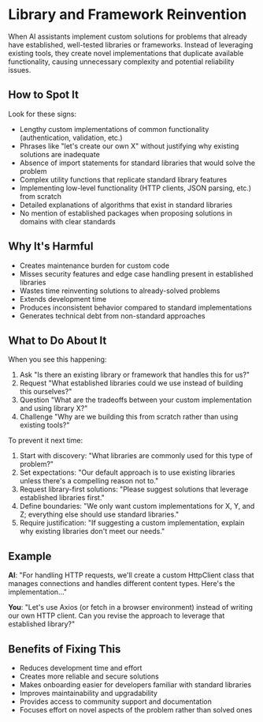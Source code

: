 # Library and Framework Reinvention

When AI assistants implement custom solutions for problems that already have established, well-tested libraries or frameworks. Instead of leveraging existing tools, they create novel implementations that duplicate available functionality, causing unnecessary complexity and potential reliability issues.

## How to Spot It

Look for these signs:

- Lengthy custom implementations of common functionality (authentication, validation, etc.)
- Phrases like "let's create our own X" without justifying why existing solutions are inadequate
- Absence of import statements for standard libraries that would solve the problem
- Complex utility functions that replicate standard library features
- Implementing low-level functionality (HTTP clients, JSON parsing, etc.) from scratch
- Detailed explanations of algorithms that exist in standard libraries
- No mention of established packages when proposing solutions in domains with clear standards

## Why It's Harmful

- Creates maintenance burden for custom code
- Misses security features and edge case handling present in established libraries
- Wastes time reinventing solutions to already-solved problems
- Extends development time
- Produces inconsistent behavior compared to standard implementations
- Generates technical debt from non-standard approaches

## What to Do About It

When you see this happening:

1. Ask "Is there an existing library or framework that handles this for us?"
2. Request "What established libraries could we use instead of building this ourselves?"
3. Question "What are the tradeoffs between your custom implementation and using library X?"
4. Challenge "Why are we building this from scratch rather than using existing tools?"

To prevent it next time:

1. Start with discovery: "What libraries are commonly used for this type of problem?"
2. Set expectations: "Our default approach is to use existing libraries unless there's a compelling reason not to."
3. Request library-first solutions: "Please suggest solutions that leverage established libraries first."
4. Define boundaries: "We only want custom implementations for X, Y, and Z; everything else should use standard libraries."
5. Require justification: "If suggesting a custom implementation, explain why existing libraries don't meet our needs."

## Example

**AI**: "For handling HTTP requests, we'll create a custom HttpClient class that manages connections and handles different content types. Here's the implementation..."

**You**: "Let's use Axios (or fetch in a browser environment) instead of writing our own HTTP client. Can you revise the approach to leverage that established library?"

## Benefits of Fixing This

- Reduces development time and effort
- Creates more reliable and secure solutions
- Makes onboarding easier for developers familiar with standard libraries
- Improves maintainability and upgradability
- Provides access to community support and documentation
- Focuses effort on novel aspects of the problem rather than solved ones
